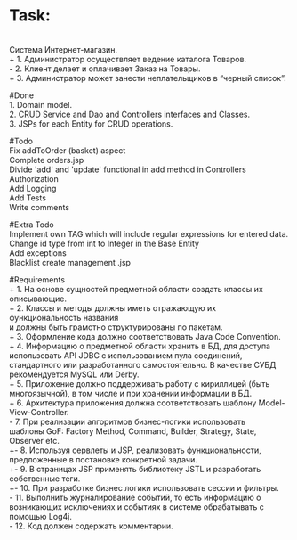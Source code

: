 # Task:
<br>Система Интернет-магазин. 
<br>+ 1. Администратор осуществляет ведение каталога Товаров.
<br>- 2. Клиент делает и оплачивает Заказ на Товары.
<br>+ 3. Администратор может занести неплательщиков в “черный список”.

#Done
<br>1. Domain model.
<br>2. CRUD Service and Dao and Controllers interfaces and Classes.
<br>3. JSPs for each Entity for CRUD operations.

#Todo
<br>Fix addToOrder (basket) aspect
<br>Complete orders.jsp
<br>Divide 'add' and 'update' functional in add method in Controllers
<br>Authorization
<br>Add Logging
<br>Add Tests
<br>Write comments

#Extra Todo
<br>Implement own TAG which will include regular expressions for entered data.
<br>Change id type from int to Integer in the Base Entity
<br>Add exceptions
<br>Blacklist create management .jsp 

#Requirements
<br>+ 1. На основе сущностей предметной области создать классы их описывающие.
<br>+ 2. Классы и методы должны иметь отражающую их функциональность названия
<br> и должны быть грамотно структурированы по пакетам.
<br>+ 3. Оформление кода должно соответствовать Java Code Convention.
<br>+ 4. Информацию о предметной области хранить в БД, для доступа использовать API JDBC с использованием пула соединений,
<br> стандартного или разработанного самостоятельно. В качестве СУБД рекомендуется MySQL или Derby.
<br>+ 5. Приложение должно поддерживать работу с кириллицей (быть многоязычной), в том числе и при хранении информации в БД.
<br>+ 6. Архитектура приложения должна соответствовать шаблону Model-View-Controller.
<br>- 7. При реализации алгоритмов бизнес-логики использовать
<br> шаблоны GoF: Factory Method, Command, Builder, Strategy, State, Observer etc.
<br>+- 8. Используя сервлеты и JSP, реализовать функциональности, предложенные в постановке конкретной задачи.
<br>+- 9. В страницах JSP применять библиотеку JSTL и разработать собственные теги.
<br>+- 10. При разработке бизнес логики использовать сессии и фильтры.
<br>- 11. Выполнить журналирование событий, то есть информацию о возникающих исключениях и событиях в системе обрабатывать с помощью Log4j.
<br>- 12.	Код должен содержать комментарии.

